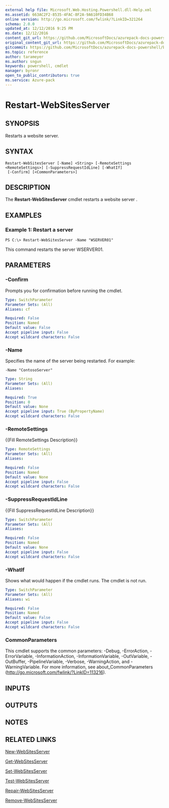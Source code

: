 ```yaml
---
external help file: Microsoft.Web.Hosting.Powershell.dll-Help.xml
ms.assetid: 663AC2F2-8535-4FAC-8F2A-9A610FD34B68
online version: http://go.microsoft.com/fwlink/?LinkID=321264
schema: 2.0.0
updated_at: 12/12/2016 9:25 PM
ms.date: 12/12/2016
content_git_url: https://github.com/MicrosoftDocs/azurepack-docs-powershell/blob/master/AzurePack-cmdlets/Websites/v1.0/Restart-WebSitesServer.md
original_content_git_url: https://github.com/MicrosoftDocs/azurepack-docs-powershell/blob/master/AzurePack-cmdlets/Websites/v1.0/Restart-WebSitesServer.md
gitcommit: https://github.com/MicrosoftDocs/azurepack-docs-powershell/blob/b83cde31c8e8df3140400b62cc6698cfc8f37a47/AzurePack-cmdlets/Websites/v1.0/Restart-WebSitesServer.md
ms.topic: reference
author: tarameyer
ms.author: sngun
keywords: powershell, cmdlet
manager: byronr
open_to_public_contributors: true
ms.service: Azure-pack
---
```


# Restart-WebSitesServer

## SYNOPSIS
Restarts a website server.

## SYNTAX

```
Restart-WebSitesServer [-Name] <String> [-RemoteSettings <RemoteSettings>] [-SuppressRequestIdLine] [-WhatIf]
 [-Confirm] [<CommonParameters>]
```

## DESCRIPTION
The **Restart-WebSitesServer** cmdlet restarts a website server .

## EXAMPLES

### Example 1: Restart a server
```
PS C:\> Restart-WebSitesServer -Name "WSERVER01"
```

This command restarts the server WSERVER01.

## PARAMETERS

### -Confirm
Prompts you for confirmation before running the cmdlet.

```yaml
Type: SwitchParameter
Parameter Sets: (All)
Aliases: cf

Required: False
Position: Named
Default value: False
Accept pipeline input: False
Accept wildcard characters: False
```

### -Name
Specifies the name of the server being restarted.
For example:

`-Name "ContosoServer"`

```yaml
Type: String
Parameter Sets: (All)
Aliases: 

Required: True
Position: 0
Default value: None
Accept pipeline input: True (ByPropertyName)
Accept wildcard characters: False
```

### -RemoteSettings
{{Fill RemoteSettings Description}}

```yaml
Type: RemoteSettings
Parameter Sets: (All)
Aliases: 

Required: False
Position: Named
Default value: None
Accept pipeline input: False
Accept wildcard characters: False
```

### -SuppressRequestIdLine
{{Fill SuppressRequestIdLine Description}}

```yaml
Type: SwitchParameter
Parameter Sets: (All)
Aliases: 

Required: False
Position: Named
Default value: None
Accept pipeline input: False
Accept wildcard characters: False
```

### -WhatIf
Shows what would happen if the cmdlet runs.
The cmdlet is not run.

```yaml
Type: SwitchParameter
Parameter Sets: (All)
Aliases: wi

Required: False
Position: Named
Default value: False
Accept pipeline input: False
Accept wildcard characters: False
```

### CommonParameters
This cmdlet supports the common parameters: -Debug, -ErrorAction, -ErrorVariable, -InformationAction, -InformationVariable, -OutVariable, -OutBuffer, -PipelineVariable, -Verbose, -WarningAction, and -WarningVariable. For more information, see about_CommonParameters (http://go.microsoft.com/fwlink/?LinkID=113216).

## INPUTS

## OUTPUTS

## NOTES

## RELATED LINKS

[New-WebSitesServer](xref:Websites/v1.0/New-WebSitesServer.md)

[Get-WebSitesServer](xref:Websites/v1.0/Get-WebSitesServer.md)

[Set-WebSitesServer](xref:Websites/v1.0/Set-WebSitesServer.md)

[Test-WebSitesServer](xref:Websites/v1.0/Test-WebSitesServer.md)

[Repair-WebSitesServer](xref:Websites/v1.0/Repair-WebSitesServer.md)

[Remove-WebSitesServer](xref:Websites/v1.0/Remove-WebSitesServer.md)


